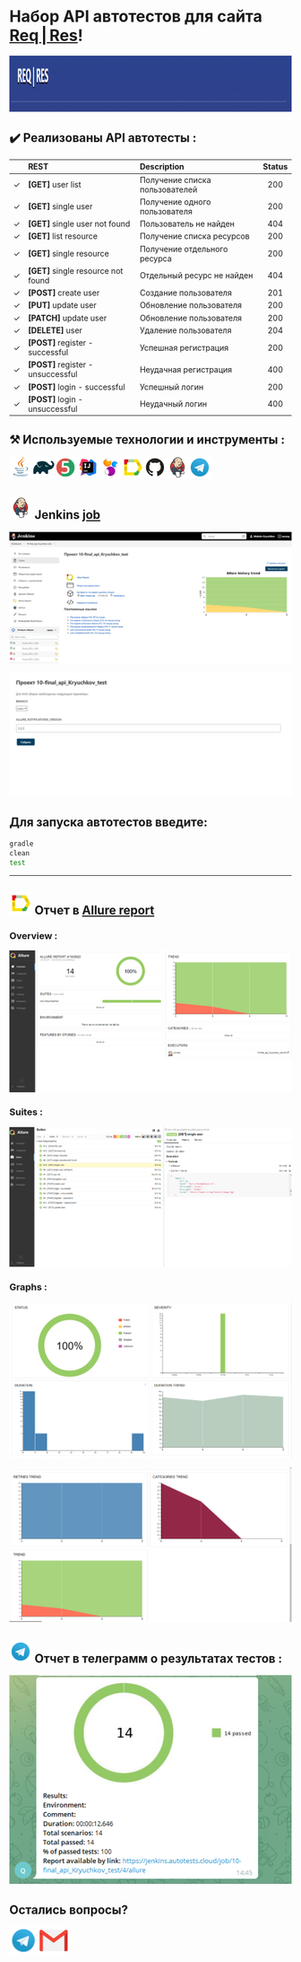 # Набор API автотестов для сайта <a target="_blank" href="https://reqres.in/">**Req | Res**</a>! 
<img src="img/screenshots/ReqRes.png" width="2000" height="100"  alt="Steam"/>


## ✔️ Реализованы API автотесты :

|| REST                 | Description         | Status |
| :--| :------------------- | :-------------------| :---:  |
|✓| **[GET]** user list  | Получение списка пользователей  |200|
|✓| **[GET]** single user | Получение одного пользователя |200|
|✓| **[GET]** single user not found   | Пользователь не найден |404|
|✓| **[GET]** list resource | Получение списка ресурсов |200|
|✓| **[GET]** single resource    | Получение отдельного ресурса |200|
|✓| **[GET]** single resource not found | Отдельный ресурс не найден |404|
|✓| **[POST]** create user   | Создание пользователя |201|
|✓| **[PUT]** update user | Обновление пользователя |200|
|✓ |**[PATCH]** update user   | Обновление пользователя |200|
|✓| **[DELETE]** user | Удаление пользователя |204|
|✓ |**[POST]** register - successful   | Успешная регистрация |200|
|✓ |**[POST]** register - unsuccessful  | Неудачная регистрация |400|
| ✓|**[POST]** login - successful   | Успешный логин |200|
|✓| **[POST]** login - unsuccessful | Неудачный логин |400|


##  ⚒️  Используемые технологии и инструменты :


![Java](img/icons/Java.png)![Gradle](img/icons/Gradle.png)![JUnit5](img/icons/JUnit5.png)![Intelij_IDEA](img/icons/Intelij_IDEA.png)![Selenide](img/icons/Selenide.png)![Allure Report](img/icons/Allure_Report.png)![Github](img/icons/Github.png)![Jenkins](img/icons/Jenkins.png)![Telegram](img/icons/Telegram.png)


## <img src="img/icons/Jenkins.png" width="40" height="40"  alt="Jenkins"/></a> Jenkins <a target="_blank" href="https://jenkins.autotests.cloud/job/10-final_api_Kryuchkov_test/"> job </a>

![Jenkins](img/screenshots/jenkins_main.png)

![Jenkins](img/screenshots/jenkins_cfgs.png)



## Для запуска автотестов введите:
```bash
gradle
clean
test
```
___
## <img src="img/icons/Allure_Report.png" width="40" height="40"  alt="Allure"/></a> Отчет в <a target="_blank" href="https://jenkins.autotests.cloud/job/10-final_api_Kryuchkov_test/4/allure/">Allure report</a>

### Overview :
![allureMain](img/screenshots/allure_overview.png)

### Suites : 
![allureStats](img/screenshots/allure_suites.png)


### Graphs :
![allureGraphs](img/screenshots/allure_graphs.png)                                                   

![allureGraphs2](img/screenshots/allure_graphs_2.png)



## <img src="img/icons/Telegram.png" width="40" height="40"  alt="Telegram"/></a> Отчет в телеграмм о результатах тестов :

![Telegram](img/screenshots/telegram_bot.png)


## Остались вопросы? 
<a href="https://t.me/raboznik">
<img src="img/icons/Telegram.png" width="50" height="50"  alt="Telegram"/></a> 

<a href="mailto:raboznik@gmail.com">
<img src="img/icons/gmail.png" width="50" height="50"  alt="Gmail"/></a>  


